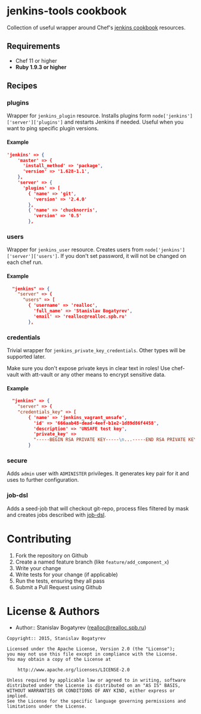 # jenkins-tools cookbook

Collection of useful wrapper around Chef's
[jenkins cookbook](https://supermarket.chef.io/cookbooks/jenkins) resources.


## Requirements

- Chef 11 or higher
- **Ruby 1.9.3 or higher**

## Recipes


### plugins

Wrapper for `jenkins_plugin` resource. Installs plugins form `node['jenkins']['server']['plugins']` and restarts Jenkins if needed.
Useful when you want to ping specific plugin versions.

#### Example

```json
'jenkins' => {
    'master' => {
      'install_method' => 'package',
      'version' => '1.628-1.1',
    },
    'server' => {
      'plugins' => [
        { 'name' => 'git',
          'version' => '2.4.0'
        },
        { 'name' => 'chucknorris',
          'version' => '0.5'
        },
```

### users

Wrapper for `jenkins_user` resource. Creates users from `node['jenkins']['server']['users']`. If you don't set password, it will not be changed on each chef run.

#### Example

```json
  "jenkins" => {
    "server" => {
      "users" => [
        { 'username' => 'realloc',
          'full_name' => 'Stanislav Bogatyrev',
          'email' => 'realloc@realloc.spb.ru'
        },
```

### credentials

Trivial wrapper for `jenkins_private_key_credentials`. Other types will be supported later.

Make sure you don't expose private keys in clear text in roles! Use chef-vault with att-vault or any other means to encrypt sensitive data.

#### Example

```json
  "jenkins" => {
    "server" => {
    "credentials_key" => [
        { 'name' => 'jenkins_vagrant_unsafe',
          'id' => '666aab48-dead-4eef-b1e2-1d89d86f4458',
          'description' => 'UNSAFE test key',
          'private_key' =>
          "-----BEGIN RSA PRIVATE KEY-----\n...-----END RSA PRIVATE KEY-----"
        }
```

### secure

Adds `admin` user with `ADMINISTER` privileges. It generates key pair for it and uses to further configuration.

### job-dsl

Adds a seed-job that will checkout git-repo, process files filtered by mask and creates jobs described with [job-dsl](https://github.com/jenkinsci/job-dsl-plugin).

# Contributing

1. Fork the repository on Github
2. Create a named feature branch (like `feature/add_component_x`)
3. Write your change
4. Write tests for your change (if applicable)
5. Run the tests, ensuring they all pass
6. Submit a Pull Request using Github

# License & Authors

- Author:: Stanislav Bogatyrev (realloc@realloc.spb.ru)

```text
Copyright:: 2015, Stanislav Bogatyrev

Licensed under the Apache License, Version 2.0 (the "License");
you may not use this file except in compliance with the License.
You may obtain a copy of the License at

    http://www.apache.org/licenses/LICENSE-2.0

Unless required by applicable law or agreed to in writing, software
distributed under the License is distributed on an "AS IS" BASIS,
WITHOUT WARRANTIES OR CONDITIONS OF ANY KIND, either express or implied.
See the License for the specific language governing permissions and
limitations under the License.
```
